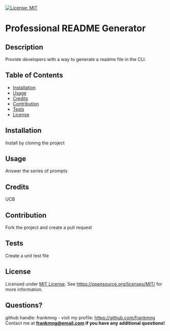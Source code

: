 [![License: MIT](https://img.shields.io/badge/License-MIT-yellow.svg)](https://opensource.org/licenses/MIT)

# Professional README Generator

## Description
Provide developers with a way to generate a readme file in the CLI.

## Table of Contents
- [Installation](#installation)
- [Usage](#usage)
- [Credits](#credits)
- [Contribution](#contribution)
- [Tests](#tests)
- [License](#license)

## Installation
Install by cloning the project

## Usage
Answer the series of prompts

## Credits
UCB

## Contribution
Fork the project and create a pull request

## Tests
Create a unit test file

## License
Licensed under <a href="https://opensource.org/licenses/MIT/">MIT License<a>.
See https://opensource.org/licenses/MIT/ for more information.

## Questions?

github handle: frankmng - visit my profile: https://github.com/frankmng<br>
Contact me at <strong>frankmng@email.com<strong> if you have any additional questions!
